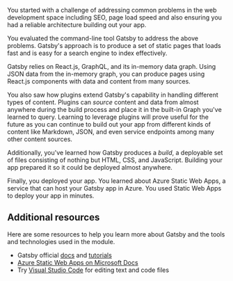 You started with a challenge of addressing common problems in the web development space including SEO, page load speed and also ensuring you had a reliable architecture building out your app.

You evaluated the command-line tool Gatsby to address the above problems. Gatsby's approach is to produce a set of static pages that loads fast and is easy for a search engine to index effectively.

Gatsby relies on React.js, GraphQL, and its in-memory data graph. Using JSON data from the in-memory graph, you can produce pages using React.js components with data and content from many sources.

You also saw how plugins extend Gatsby's capability in handling different types of content. Plugins can *source* content and data from almost anywhere during the build process and place it in the built-in Graph you've learned to query. Learning to leverage plugins will prove useful for the future as you can continue to build out your app from different kinds of content like Markdown, JSON, and even service endpoints among many other content sources.

Additionally, you've learned how Gatsby produces a *build*, a deployable set of files consisting of nothing but HTML, CSS, and JavaScript. Building your app prepared it so it could be deployed almost anywhere.

Finally, you deployed your app. You learned about Azure Static Web Apps, a service that can host your Gatsby app in Azure. You used Static Web Apps to deploy your app in minutes.

## Additional resources

Here are some resources to help you learn more about Gatsby and the tools and technologies used in the module.

- Gatsby official [docs](https://www.gatsbyjs.org/docs/) and [tutorials](https://www.gatsbyjs.org/tutorial/)
- [Azure Static Web Apps on Microsoft Docs](https://docs.microsoft.com/azure/static-web-apps)
- Try [Visual Studio Code](https://code.visualstudio.com) for editing text and code files
